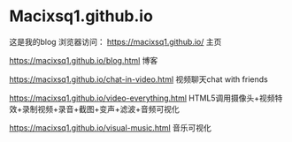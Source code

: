 # Macixsq1.github.io
这是我的blog
浏览器访问：
https://macixsq1.github.io/  主页

https://macixsq1.github.io/blog.html  博客

https://macixsq1.github.io/chat-in-video.html 
视频聊天chat with friends

https://macixsq1.github.io/video-everything.html 
HTML5调用摄像头+视频特效+录制视频+录音+截图+变声+滤波+音频可视化

https://macixsq1.github.io/visual-music.html
音乐可视化


